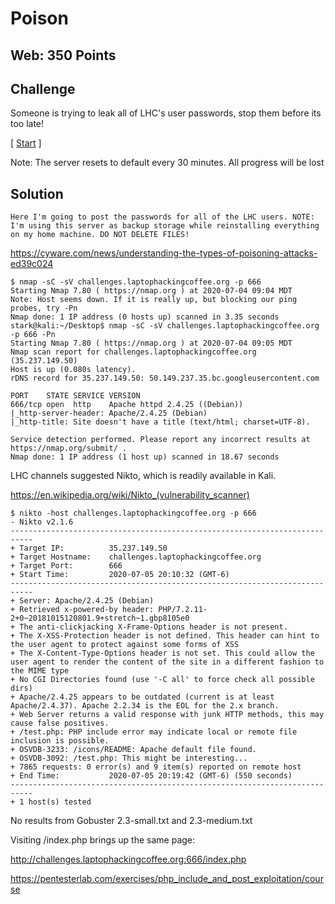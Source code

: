 # Poison

## Web: 350 Points

## Challenge

Someone is trying to leak all of LHC's user passwords, stop them before its too late!

[ [Start](http://challenges.laptophackingcoffee.org:666/) ]

Note: The server resets to default every 30 minutes. All progress will be lost

## Solution

```
Here I'm going to post the passwords for all of the LHC users. NOTE: I'm using this server as backup storage while reinstalling everything on my home machine. DO NOT DELETE FILES!
```

https://cyware.com/news/understanding-the-types-of-poisoning-attacks-ed39c024

```
$ nmap -sC -sV challenges.laptophackingcoffee.org -p 666
Starting Nmap 7.80 ( https://nmap.org ) at 2020-07-04 09:04 MDT
Note: Host seems down. If it is really up, but blocking our ping probes, try -Pn
Nmap done: 1 IP address (0 hosts up) scanned in 3.35 seconds
stark@kali:~/Desktop$ nmap -sC -sV challenges.laptophackingcoffee.org -p 666 -Pn
Starting Nmap 7.80 ( https://nmap.org ) at 2020-07-04 09:05 MDT
Nmap scan report for challenges.laptophackingcoffee.org (35.237.149.50)
Host is up (0.080s latency).
rDNS record for 35.237.149.50: 50.149.237.35.bc.googleusercontent.com

PORT    STATE SERVICE VERSION
666/tcp open  http    Apache httpd 2.4.25 ((Debian))
|_http-server-header: Apache/2.4.25 (Debian)
|_http-title: Site doesn't have a title (text/html; charset=UTF-8).

Service detection performed. Please report any incorrect results at https://nmap.org/submit/ .
Nmap done: 1 IP address (1 host up) scanned in 18.67 seconds
```

LHC channels suggested Nikto, which is readily available in Kali.

https://en.wikipedia.org/wiki/Nikto_(vulnerability_scanner)

```
$ nikto -host challenges.laptophackingcoffee.org -p 666
- Nikto v2.1.6
---------------------------------------------------------------------------
+ Target IP:          35.237.149.50
+ Target Hostname:    challenges.laptophackingcoffee.org
+ Target Port:        666
+ Start Time:         2020-07-05 20:10:32 (GMT-6)
---------------------------------------------------------------------------
+ Server: Apache/2.4.25 (Debian)
+ Retrieved x-powered-by header: PHP/7.2.11-2+0~20181015120801.9+stretch~1.gbp8105e0
+ The anti-clickjacking X-Frame-Options header is not present.
+ The X-XSS-Protection header is not defined. This header can hint to the user agent to protect against some forms of XSS
+ The X-Content-Type-Options header is not set. This could allow the user agent to render the content of the site in a different fashion to the MIME type
+ No CGI Directories found (use '-C all' to force check all possible dirs)
+ Apache/2.4.25 appears to be outdated (current is at least Apache/2.4.37). Apache 2.2.34 is the EOL for the 2.x branch.
+ Web Server returns a valid response with junk HTTP methods, this may cause false positives.
+ /test.php: PHP include error may indicate local or remote file inclusion is possible.
+ OSVDB-3233: /icons/README: Apache default file found.
+ OSVDB-3092: /test.php: This might be interesting...
+ 7865 requests: 0 error(s) and 9 item(s) reported on remote host
+ End Time:           2020-07-05 20:19:42 (GMT-6) (550 seconds)
---------------------------------------------------------------------------
+ 1 host(s) tested
```

No results from Gobuster 2.3-small.txt and 2.3-medium.txt

Visiting /index.php brings up the same page:

http://challenges.laptophackingcoffee.org:666/index.php


https://pentesterlab.com/exercises/php_include_and_post_exploitation/course